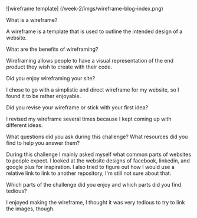 ![wireframe template] (/week-2/imgs/wireframe-blog-index.png)

What is a wireframe?

A wireframe is a template that is used to outline the intended design of a website.

What are the benefits of wireframing?

Wireframing allows people to have a visual representation of the end product they wish to create with their code. 

Did you enjoy wireframing your site?

I chose to go with a simplistic and direct wireframe for my website, so I found it to be rather enjoyable. 

Did you revise your wireframe or stick with your first idea?

I revised my wireframe several times because I kept coming up with different ideas.

What questions did you ask during this challenge? What resources did you find to help you answer them?

During this challenge I mainly asked myself what common parts of websites to people expect. I looked at the website designs of facebook, linkedin, and google plus for inspiration. I also tried to figure out how I would use a relative link to link to another repository, I'm still not sure about that.


Which parts of the challenge did you enjoy and which parts did you find tedious?

I enjoyed making the wireframe, I thought it was very tedious to try to link the images, though.